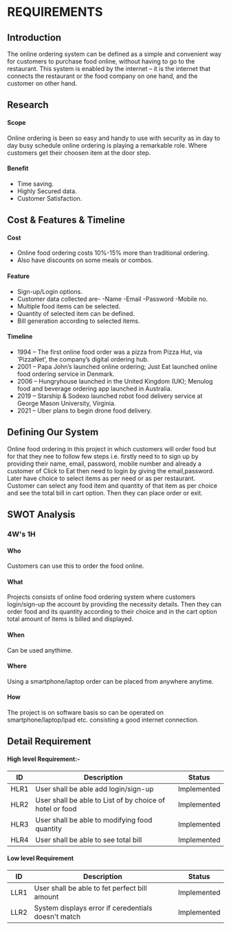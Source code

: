 # **REQUIREMENTS**

## **Introduction**
The online ordering system can be defined as a simple and convenient way for customers to purchase food online, without having to go to the restaurant. This system is enabled by the internet – it is the internet that connects the restaurant or the food company on one hand, and the customer on other hand.

## **Research**
#### Scope
Online ordering is been so easy and handy to use with security as in day to day busy schedule online ordering is playing a remarkable role. Where customers get their choosen item at the door step.

#### Benefit
- Time saving.
- Highly Secured data.
- Customer Satisfaction.

## **Cost & Features & Timeline**

#### Cost
- Online food ordering costs 10%-15% more than traditional ordering.
- Also have discounts on some meals or combos.

#### Feature
- Sign-up/Login options.
- Customer data collected are-
        -Name
        -Email
        -Password
        -Mobile no.
- Multiple food items can be selected.
- Quantity of selected item can be defined.
- Bill generation according to selected items.

#### Timeline
- 1994 – The first online food order was a pizza from Pizza Hut, via ‘PizzaNet’, the company’s                    digital ordering hub.
- 2001 – Papa John’s launched online ordering; Just Eat launched online food ordering service in           Denmark.
- 2006 – Hungryhouse launched in the United Kingdom (UK); Menulog food and beverage ordering app              launched in Australia.
- 2019 – Starship & Sodexo launched robot food delivery service at George Mason University, Virginia.
- 2021 – Uber plans to begin drone food delivery.


## **Defining Our System**
Online food ordering in this project in which customers will order food but for that they nee to follow few steps i.e. firstly need to to sign up by providing their name, email, password, mobile number and already a customer of Click to Eat then need to login by giving the email,password. Later have choice to select items as per need or as per restaurant. Customer can select any food item and quantity of that item as per choice and see the total bill in cart option. Then they can  place order or exit.


## **SWOT Analysis**

###   **4W's 1H**

#### Who 
Customers can use this to order the food online.

#### What
 Projects consists of online food ordering system where customers login/sign-up the account by providing the necessity details. Then they can order food and its quantity according to their choice and in the cart option total amount of items is billed and displayed.
 
#### When
Can be used anythime.

#### Where 
Using a smartphone/laptop order can be placed from anywhere anytime.

#### How
The project is on software basis so can be operated on smartphone/laptop/ipad etc. consisting a good internet connection.

## **Detail Requirement**
#### High level Requirement:-
| ID | Description | Status |
|------| ------| ------|
| HLR1 | User shall be able add login/sign-up  | Implemented|
|HLR2  | User shall be able to List of by choice of hotel or food | Implemented|
|HLR3  | User shall be able to modifying food quantity            |	Implemented|
|HLR4  | User shall be able to see total bill                     |	Implemented|

#### Low level Requirement 
 | ID | Description | Status |
|-------|------|------|
| LLR1 | User shall be able to fet perfect bill amount      | Implemented| 
| LLR2 |System displays error if ceredentials doesn't match | Implemented |

